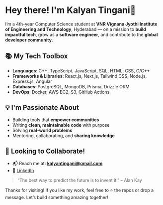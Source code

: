 # Hey there! I'm Kalyan Tingani👋 

I’m a 4th-year Computer Science student at **VNR Vignana Jyothi Institute of Engineering and Technology**, Hyderabad — on a mission to **build impactful tech**, grow as a **software engineer**, and contribute to the **global developer community**. 


## 📚 My Tech Toolbox
- **Languages**: C++, TypeScript, JavaScript, SQL, HTML, CSS, C/C++
- **Frameworks & Libraries**: React.js, Next.js, Tailwind CSS, Node.js, Express.js, Angular
- **Databases**: PostgreSQL, MongoDB, Prisma, Drizzle ORM
- **DevOps**: Docker, AWS EC2, S3, GitHub Actions

## 💡 I'm Passionate About
- Building tools that **empower communities**
- Writing **clean, maintainable code** with purpose
- Solving **real-world problems**
- Mentoring, collaborating, and **sharing knowledge**

## 🤝 Looking to Collaborate!
- 📬 Reach me at: **kalyantingani@gmail.com**
- 💼 [LinkedIn](https://www.linkedin.com/in/kalyantingani/)



> “The best way to predict the future is to invent it.” – Alan Kay

Thanks for visiting! If you like my work, feel free to ⭐️ the repos or drop a message. Let’s build something amazing together!

